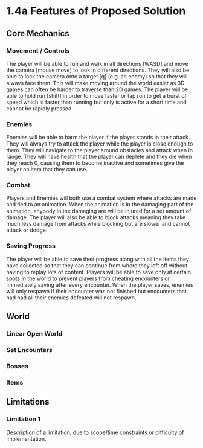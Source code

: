 # 1.4a Features of Proposed Solution

## Core Mechanics

### Movement / Controls

The player will be able to run and walk in all directions \[WASD] and move the camera \[mouse move] to look in different directions. They will also be able to lock the camera onto a target \[q] (e.g. an enemy) so that they will always face them. This will make moving around the world easier as 3D games can often be harder to traverse than 2D games. The player will be able to hold run \[shift] in order to move faster or tap run to get a burst of speed which is faster than running but only is active for a short time and cannot be rapidly pressed.

### Enemies

Enemies will be able to harm the player if the player stands in their attack. They will always try to attack the player while the player is close enough to them. They will navigate to the player around obstacles and attack when in range. They will have health that the player can deplete and they die when they reach 0, causing them to become inactive and sometimes give the player an item that they can use.&#x20;

### Combat

Players and Enemies will both use a combat system where attacks are made and tied to an animation. When the animation is in the damaging part of the animation, anybody in the damaging are will be injured for a set amount of damage. The player will also be able to block attacks meaning they take much less damage from attacks while blocking but are slower and cannot attack or dodge.

### Saving Progress

The player will be able to save their progress along with all the items they have collected  so that they can continue from where they left off without having to replay lots of content. Players will be able to save only at certain spots in the world to prevent players from cheating encounters or immediately saving after every encounter. When the player saves, enemies will only respawn if their encounter was not finished but encounters that had had all their enemies defeated will not respawn.

## World

### Linear Open World

### Set Encounters

### Bosses

### Items

## Limitations

### Limitation 1

Description of a limitation, due to scope/time constraints or difficulty of implementation.
